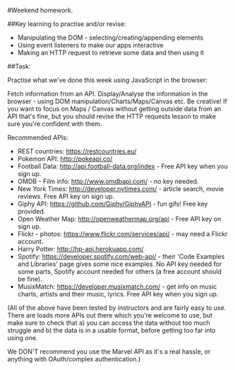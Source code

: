 #Weekend homework.

##Key learning to practise and/or revise:

 - Manipulating the DOM - selecting/creating/appending elements
 - Using event listeners to make our apps interactive
 - Making an HTTP request to retrieve some data and then using it 

##Task:

Practise what we've done this week using JavaScript in the browser:

Fetch information from an API.
Display/Analyse the information in the browser - using DOM manipulation/Charts/Maps/Canvas etc. Be creative! If you want to focus on Maps / Canvas without getting outside data from an API that's fine, but you should revise the HTTP requests lesson to make sure you're confident with them.

Recommended APIs:

  - REST countries: https://restcountries.eu/
  - Pokemon API: http://pokeapi.co/
  - Football Data: http://api.football-data.org/index - Free API key when you sign up.
  - OMDB - Film info: http://www.omdbapi.com/ - no key needed.
  - New York Times: http://developer.nytimes.com/ - article search, movie reviews. Free API key on sign up. 
  - Giphy API: https://github.com/Giphy/GiphyAPI - fun gifs! Free key provided. 
  - Open Weather Map: http://openweathermap.org/api - Free API key on sign up.
  - Flickr - photos: https://www.flickr.com/services/api/ - may need a Flickr account.
  - Harry Potter: http://hp-api.herokuapp.com/
  - Spotify: https://developer.spotify.com/web-api/ - their 'Code Examples and Libraries' page gives some nice examples. No API key needed for some parts, Spotify account needed for others (a free account should be fine).
  - MusixMatch: https://developer.musixmatch.com/ - get info on music charts, artists and their music, lyrics. Free API key when you sign up. 

(All of the above have been tested by instructors and are fairly easy to use. There are loads more APIs out there which you're welcome to use, but make sure to check that a) you can access the data without too much struggle and b) the data is in a usable format, before getting too far into using one. 

We DON'T recommend you use the Marvel API as it's a real hassle, or anything with OAuth/complex authentication.)